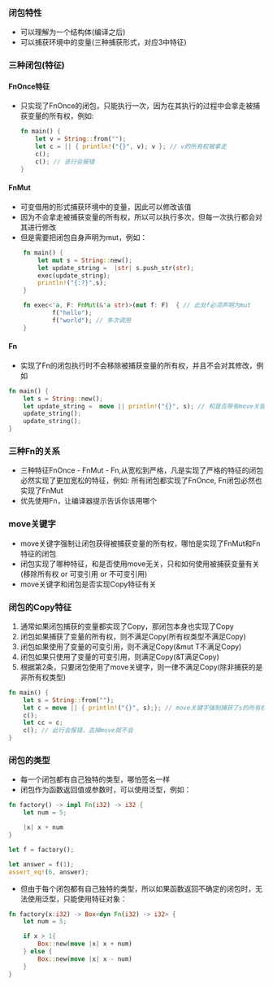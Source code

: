 ### 闭包特性
- 可以理解为一个结构体(编译之后)
- 可以捕获环境中的变量(三种捕获形式，对应3中特征)
### 三种闭包(特征)
#### FnOnce特征
- 只实现了FnOnce的闭包，只能执行一次，因为在其执行的过程中会拿走被捕获变量的所有权，例如:
    ```rust
    fn main() {  
        let v = String::from("");
        let c = || { println!("{}", v); v }; // v的所有权被拿走
        c();
        c(); // 该行会报错
    }
    ```
#### FnMut
- 可变借用的形式捕获环境中的变量，因此可以修改该值
- 因为不会拿走被捕获变量的所有权，所以可以执行多次，但每一次执行都会对其进行修改
- 但是需要把闭包自身声明为mut，例如：
```rust
    fn main() {
        let mut s = String::new();
        let update_string =  |str| s.push_str(str);
        exec(update_string);
        println!("{:?}",s);
    }

    fn exec<'a, F: FnMut(&'a str)>(mut f: F)  { // 此处f必须声明为mut
            f("hello");
            f("world"); // 多次调用
    }
```

#### Fn
- 实现了Fn的闭包执行时不会移除被捕获变量的所有权，并且不会对其修改，例如
```rust
fn main() {
    let s = String::new();
    let update_string =  move || println!("{}", s); // 和是否带有move关键字无关
    update_string();
    update_string();
}
```

### 三种Fn的关系
- 三种特征FnOnce - FnMut - Fn,从宽松到严格，凡是实现了严格的特征的闭包必然实现了更加宽松的特征，例如: 所有闭包都实现了FnOnce, Fn闭包必然也实现了FnMut
- 优先使用Fn，让编译器提示告诉你该用哪个

### move关键字
- move关键字强制让闭包获得被捕获变量的所有权，哪怕是实现了FnMut和Fn特征的闭包
- 闭包实现了哪种特征，和是否使用move无关，只和如何使用被捕获变量有关(移除所有权 or 可变引用 or 不可变引用)
- move关键字和闭包是否实现Copy特征有关

### 闭包的Copy特征
1. 通常如果闭包捕获的变量都实现了Copy，那闭包本身也实现了Copy
2. 闭包如果捕获了变量的所有权，则不满足Copy(所有权类型不满足Copy)
3. 闭包如果使用了变量的可变引用，则不满足Copy(&mut T不满足Copy)
4. 闭包如果只使用了变量的可变引用，则满足Copy(&T满足Copy)
5. 根据第2条，只要闭包使用了move关键字，则一律不满足Copy(除非捕获的是非所有权类型)
```rust
fn main() {
    let s = String::from("");
    let c = move || { println!("{}", s);}; // move关键字强制捕获了s的所有权，所以不满足Copy，去掉move就满足了
    c();
    let cc = c;
    c(); // 此行会报错，去掉move就不会
}
```

### 闭包的类型
- 每一个闭包都有自己独特的类型，哪怕签名一样
- 闭包作为函数返回值或参数时，可以使用泛型，例如：
```rust
fn factory() -> impl Fn(i32) -> i32 {
    let num = 5;

    |x| x + num
}

let f = factory();

let answer = f(1);
assert_eq!(6, answer);
```
- 但由于每个闭包都有自己独特的类型，所以如果函数返回不确定的闭包时，无法使用泛型，只能使用特征对象：
```rust
fn factory(x:i32) -> Box<dyn Fn(i32) -> i32> {
    let num = 5;

    if x > 1{
        Box::new(move |x| x + num)
    } else {
        Box::new(move |x| x - num)
    }
}
```